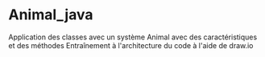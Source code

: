 # Animal_java

Application des classes avec un système Animal avec des caractéristiques et des méthodes
Entraînement à l'architecture du code à l'aide de draw.io
